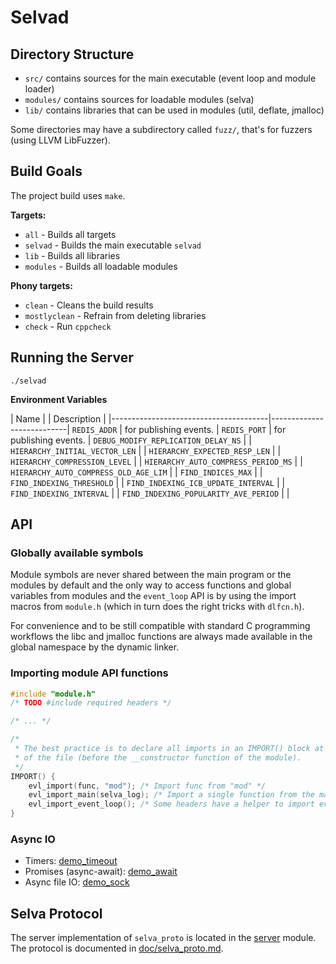 Selvad
======

Directory Structure
-------------------

- `src/` contains sources for the main executable (event loop and module loader)
- `modules/` contains sources for loadable modules (selva)
- `lib/` contains libraries that can be used in modules (util, deflate, jmalloc)

Some directories may have a subdirectory called `fuzz/`, that's for fuzzers
(using LLVM LibFuzzer).

Build Goals
-----------

The project build uses `make`.

**Targets:**
- `all` - Builds all targets
- `selvad` - Builds the main executable `selvad`
- `lib` - Builds all libraries
- `modules` - Builds all loadable modules 

**Phony targets:**
- `clean` - Cleans the build results
- `mostlyclean` - Refrain from deleting libraries
- `check` - Run `cppcheck`

Running the Server
------------------

```
./selvad
```

**Environment Variables**

| Name |                                | Description               |
|---------------------------------------|---------------------------|
`REDIS_ADDR`                            | for publishing events.    |
`REDIS_PORT`                            | for publishing events.    |
`DEBUG_MODIFY_REPLICATION_DELAY_NS`     |                           |
`HIERARCHY_INITIAL_VECTOR_LEN`          |                           |
`HIERARCHY_EXPECTED_RESP_LEN`           |                           |
`HIERARCHY_COMPRESSION_LEVEL`           |                           |
`HIERARCHY_AUTO_COMPRESS_PERIOD_MS`     |                           |
`HIERARCHY_AUTO_COMPRESS_OLD_AGE_LIM`   |                           |
`FIND_INDICES_MAX`                      |                           |
`FIND_INDEXING_THRESHOLD`               |                           |
`FIND_INDEXING_ICB_UPDATE_INTERVAL`     |                           |
`FIND_INDEXING_INTERVAL`                |                           |
`FIND_INDEXING_POPULARITY_AVE_PERIOD`   |                           |


API
---

### Globally available symbols

Module symbols are never shared between the main program or the modules by
default and the only way to access functions and global variables from modules
and the `event_loop` API is by using the import macros from `module.h` (which
in turn does the right tricks with `dlfcn.h`).

For convenience and to be still compatible with standard C programming workflows
the libc and jmalloc functions are always made available in the global namespace
by the dynamic linker.

### Importing module API functions

```c
#include "module.h"
/* TODO #include required headers */

/* ... */

/*
 * The best practice is to declare all imports in an IMPORT() block at the end
 * of the file (before the __constructor function of the module).
 */
IMPORT() {
    evl_import(func, "mod"); /* Import func from "mod" */
    evl_import_main(selva_log); /* Import a single function from the main program. */
    evl_import_event_loop(); /* Some headers have a helper to import everything at once. */
}
```

### Async IO

- Timers: [demo\_timeout](modules/demo_timeout)
- Promises (async-await): [demo\_await](modules/demo_await)
- Async file IO: [demo\_sock](modules/demo_sock)

Selva Protocol
--------------

The server implementation of `selva_proto` is located in the
[server](modules/server) module. The protocol is documented in
[doc/selva\_proto.md](doc/selva_proto.md).
